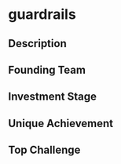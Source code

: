 # guardrails
## Description
## Founding Team
## Investment Stage
## Unique Achievement
## Top Challenge
